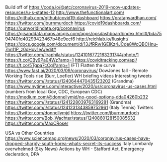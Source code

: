 Build off of
https://coda.io/@atc/coronavirus-2019-ncov-updates-resources/u-s-states-12
http://www.thefunctionalart.com/
https://github.com/github/covid19-dashboard
https://pratapvardhan.com/
https://twitter.com/jburnmurdoch
https://covid19dashboards.com/
https://ourworldindata.org/coronavirus
https://gisanddata.maps.arcgis.com/apps/opsdashboard/index.html#/bda7594740fd40299423467b48e9ecf6
http://reichlab.io/flusight/
https://docs.google.com/document/d/13JfRRw1GEIKz4JCde8WcQBCHnu-7nn11P_z0dHov1eA/edit#
https://twitter.com/liraphila/status/1241016772163231744/photo/1
https://t.co/CBy9Pa04Wz?amp=1
https://covidtracking.com/api/
https://t.co/5Tgpa7cCgl?amp=1 (FT)
Flatten the curve
https://www.fast.ai/2020/03/09/coronavirus/
DowJones fall - Remote Working Tools rise (Burr, Loefler)
WH briefing videos
Interesting tweets
https://twitter.com/i/status/1240644470435123202 (Grandma)
https://www.nytimes.com/interactive/2020/us/coronavirus-us-cases.html (numbers from local Gov, CDC, European CDC)
https://medium.com/@donnellymjd/no-good-options-dda04260b232
https://twitter.com/i/status/1241228039763169281 (Grandma)
https://twitter.com/i/status/1241231343859752961 (Italy Tennis)
Twitters
https://twitter.com/donnellymjd
https://twitter.com/jburnmurdoch
https://twitter.com/Bob_Wachter/status/1240860128150085632
https://twitter.com/MaxCRoser


USA vs Other Countries
https://www.sciencemag.org/news/2020/03/coronavirus-cases-have-dropped-sharply-south-korea-whats-secret-its-success
Italy Lombardy overwhelmed (Sky News)
Actions by WH - Stafford Act, Emergency decleration, DPA

